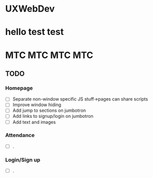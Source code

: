 # UXWebDev
# hello test test
# MTC MTC MTC MTC


## TODO
### Homepage
- [ ] Separate non-window specific JS stuff->pages can share scripts
- [ ] Improve window hiding
- [ ] Add jump to sections on jumbotron
- [ ] Add links to signup/login on jumbotron
- [ ] Add text and images
### Attendance
- [ ] .
### Login/Sign up
- [ ] .
